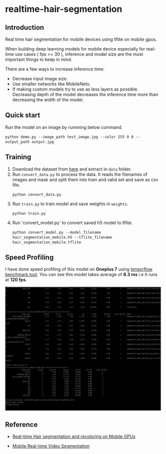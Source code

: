 # realtime-hair-segmentation

## Introduction

Real time hair segmentation for mobile devices using tflite on mobile gpus. 

When building deep learning models for mobile device especially for real-time use cases ( fps >= 30 ), inference and
model size are the most important things to keep in mind.

There are a few ways to increase inference time:
   * Decrease input image size.
   * Use smaller networks like MobileNets.
   * If making custom models try to use as less layers as possible.
      Decreasing depth of the model decreases the inference time more than decreasing the width of the model.

## Quick start

Run the model on an image by runnning below command.
```
python demo.py --image_path test_image.jpg --color 255 0 0 --output_path output.jpg
```


## Training

  1. Download the dataset from [here](https://github.com/switchablenorms/CelebAMask-HQ) and extract in `data` folder.
  2. Run `convert_data.py` to process the data.
      It reads the filenames of images and mask and split them into train and valid set and save as csv file.
      ```
      python convert_data.py
      ```
  3. Run `train.py` to train model and save weights in `weights`.
      ```
      python train.py
      ```
  4. Run 'convert_model.py' to convert saved h5 model to tflite.
      ```
      python convert_model.py --model_filename hair_segmentation_mobile.h5 --tflite_filename hair_segmentation_mobile.tflite
      ```
     

## Speed Profiling

I have done speed profiling of this model on **Oneplus 7** using [tensorflow benchmark tool](https://github.com/tensorflow/tensorflow/tree/master/tensorflow/lite/tools/benchmark). You can see this model takes average of **8.3 ms** i.e it runs at **120 fps**.

<p align="center">
  <img src='media/profile.png' width="1000" height="400">
</p>

## Reference

* [Real-time Hair segmentation and recoloring on Mobile GPUs](https://sites.google.com/view/perception-cv4arvr/hair-segmentation)

* [Mobile Real-time Video Segmentation](https://ai.googleblog.com/2018/03/mobile-real-time-video-segmentation.html)